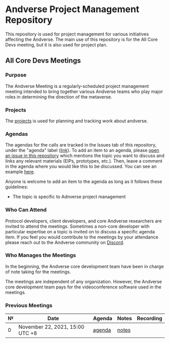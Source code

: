 # Andverse Project Management Repository

This repository is used for project management for various initiatives affecting the Andverse. The main use of this repository is for the All Core Devs meeting, but it is also used for project plan.

## All Core Devs Meetings

### Purpose

The Andverse Meeting is a regularly-scheduled project management meeting intended to bring together various Andverse teams who play major roles in determining the direction of the metaverse.

### Projects

The [projects](https://github.com/andverse-core/pm/projects) is used for planning and tracking work about andverse.

### Agendas

The agendas for the calls are tracked in the Issues tab of this repository, under the "agenda" label ([link](https://github.com/andverse-core/pm/labels/agenda)). To add an item to an agenda, please [open an issue in this repository](https://github.com/andverse-core/pm/issues/new) which mentions the topic you want to discuss and links any relevant materials (EIPs, prototypes, etc.). Then, leave a comment in the agenda where you would like this to be discussed. You can see an example [here](https://github.com/ethereum/pm/issues/289#issuecomment-809501046).

Anyone is welcome to add an item to the agenda as long as it follows these guidelines:

- The topic is specific to Adnverse project management

### Who Can Attend

Protocol developers, client developers, and core Andverse researchers are invited to attend the meetings. Sometimes a non-core developer with particular expertise on a topic is invited on to discuss a specific agenda item. If you feel you would contribute to the meetings by your attendance please reach out to the Andverse community on [Discord](https://discord.gg/NJEtrQKeW5).

### Who Manages the Meetings

In the beginning, the Andverse core development team have been in charge of note taking for the meetings.

The meetings are independent of any organization. However, the Andverse core development team pays for the videoconference software used in the meetings.

### Previous Meetings

| №   | Date                                 | Agenda                                              | Notes                                                                                                                                                                    | Recording                                                                          |
| --- | ------------------------------------ | --------------------------------------------------- | ------------------------------------------------------------------------------------------------------------------------------------------------------------------------ | ---------------------------------------------------------------------------------- |
| 0 | November 22, 2021, 15:00 UTC +8         | [agenda](https://github.com/andverse-core/pm/issues/) | [notes](AllCoreDevs-Meetings/Meeting%20Template.md) |                         |
